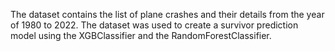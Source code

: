 The dataset contains the list of plane crashes and their details from the year of 1980 to 2022. The dataset was used to create a survivor prediction model using the XGBClassifier and the RandomForestClassifier.

